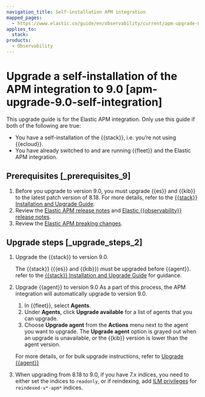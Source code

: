 ```yaml
---
navigation_title: Self-installation APM integration
mapped_pages:
  - https://www.elastic.co/guide/en/observability/current/apm-upgrade-8.0-self-integration.html
applies_to:
  stack:
products:
  - Observability
---
```


# Upgrade a self-installation of the APM integration to 9.0 [apm-upgrade-9.0-self-integration]

This upgrade guide is for the Elastic APM integration. Only use this guide if both of the following are true:

* You have a self-installation of the {{stack}}, i.e. you’re not using {{ecloud}}.
* You have already switched to and are running {{fleet}} and the Elastic APM integration.

## Prerequisites [_prerequisites_9]

1. Before you upgrade to version 9.0, you must upgrade {{es}} and {{kib}} to the latest patch version of 8.18. For more details, refer to the [{{stack}} Installation and Upgrade Guide](https://www.elastic.co/guide/en/elastic-stack/8.18/upgrading-elastic-stack.html).
2. Review the [Elastic APM release notes](apm-server://release-notes/index.md) and [Elastic {{observability}} release notes](/release-notes/elastic-observability/index.md).
3. Review the [Elastic APM breaking changes](apm-server://release-notes/breaking-changes.md).

## Upgrade steps [_upgrade_steps_2]

1. Upgrade the {{stack}} to version 9.0.

    The {{stack}} ({{es}} and {{kib}}) must be upgraded before {{agent}}. refer to the [{{stack}} Installation and Upgrade Guide](/deploy-manage/upgrade/deployment-or-cluster.md) for guidance.

2. Upgrade {{agent}} to version 9.0 As a part of this process, the APM integration will automatically upgrade to version 9.0.

    1. In {{fleet}}, select **Agents**.
    2. Under **Agents**, click **Upgrade available** for a list of agents that you can upgrade.
    3. Choose **Upgrade agent** from the **Actions** menu next to the agent you want to upgrade. The **Upgrade agent** option is grayed out when an upgrade is unavailable, or the {{kib}} version is lower than the agent version.

    For more details, or for bulk upgrade instructions, refer to [Upgrade {{agent}}](/reference/fleet/upgrade-elastic-agent.md)

3. When upgrading from 8.18 to 9.0, if you have 7.x indices, you need to either set the indices to `readonly`, or if reindexing, add [ILM privileges](https://www.elastic.co/guide/en/apm/guide/7.17/privileges-to-setup-beats.html#_set_up_ilm) for `reindexed-v*-apm*` indices.